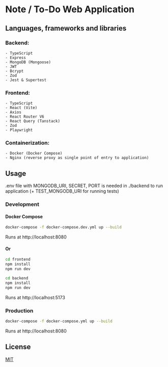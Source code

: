 # Note / To-Do Web Application

## Languages, frameworks and libraries

### Backend:

    - TypeScript
    - Express
    - MongoDB (Mongoose)
    - JWT
    - Bcrypt
    - Zod
    - Jest & Supertest

### Frontend:

    - TypeScript
    - React (Vite)
    - Axios
    - React Router V6
    - React Query (Tanstack)
    - Zod
    - Playwright

### Containerization:

    - Docker (Docker Compose)
    - Nginx (reverse proxy as single point of entry to application)

## Usage

.env file with MONGODB_URI, SECRET, PORT is needed in ./backend to run application (+ TEST_MONGODB_URI for running tests)

### Development

#### Docker Compose

```bash
docker-compose -f docker-compose.dev.yml up --build
```

Runs at http://localhost:8080

#### Or

```bash
cd frontend
npm install
npm run dev

cd backend
npm install
npm run dev
```

Runs at http://localhost:5173

### Production

```bash
docker-compose -f docker-compose.yml up --build
```

Runs at http://localhost:8080

## License

[MIT](https://choosealicense.com/licenses/mit/)
